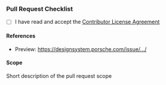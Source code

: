 ### Pull Request Checklist

<!-- Make sure to read and accept the CLA, before you open the pull request: `CONTRIBUTOR_LICENSE_AGREEMENT` -->
<!-- Tick the checkbox in case you accept it (`[x]`) -->

- [ ] I have read and accept the [Contributor License Agreement](https://github.com/porscheofficial/oss-docs/blob/67c5b24838a293ce7a964884e6005eb71f2b8579/CONTRIBUTOR_LICENSE_AGREEMENT.md)

#### References

- Preview: https://designsystem.porsche.com/issue/.../

#### Scope

Short description of the pull request scope
